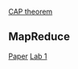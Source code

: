 
[CAP theorem](https://en.wikipedia.org/wiki/CAP_theorem)

## MapReduce

[Paper](http://nil.csail.mit.edu/6.824/2020/papers/mapreduce.pdf)
[Lab 1](http://nil.csail.mit.edu/6.824/2020/labs/lab-mr.html)

